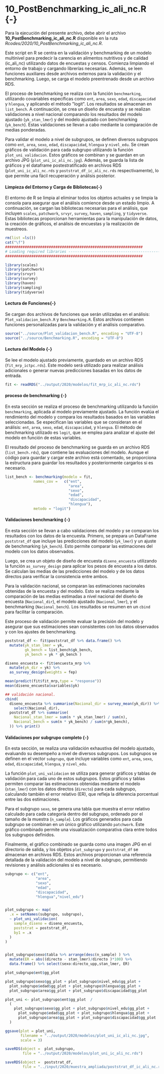 # 10_PostBenchmarking_ic_ali_nc.R {-}

Para la ejecución del presente archivo, debe abrir el archivo **10_PostBenchmarking_ic_ali_nc.R** disponible en la ruta *Rcodes/2020/10_PostBenchmarking_ic_ali_nc.R*.

Este script en R se centra en la validación y benchmarking de un modelo  multinivel para predecir la carencia en alimentos nutritivos y de calidad (ic_ali_nc) utilizando datos de encuestas y censos. Comienza limpiando el entorno de trabajo y cargando librerías necesarias. Además, se leen funciones auxiliares desde archivos externos para la validación y el benchmarking. Luego, se carga el modelo preentrenado desde un archivo RDS.

El proceso de benchmarking se realiza con la función `benchmarking`, utilizando covariables específicas como `ent`, `area`, `sexo`, `edad`, `discapacidad` y `hlengua`, y aplicando el método "logit". Los resultados se almacenan en `list_bench`. A continuación, se crea un diseño de encuesta y se realizan validaciones a nivel nacional comparando los resultados del modelo ajustado (`yk_stan_lmer`) y del modelo ajustado con benchmarking (`yk_bench`). Estas validaciones se llevan a cabo mediante la comparación de medias ponderadas.

Para validar el modelo a nivel de subgrupos, se definen diversos subgrupos como `ent`, `area`, `sexo`, `edad`, `discapacidad`, `hlengua` y `nivel_edu`. Se crean gráficos de validación para cada subgrupo utilizando la función `plot_uni_validacion`. Estos gráficos se combinan y se guardan en un archivo JPG (`plot_uni_ic_ali_nc.jpg`). Además, se guarda la lista de gráficos y el dataframe postestratificado en archivos RDS (`plot_uni_ic_ali_nc.rds` y `poststrat_df_ic_ali_nc.rds` respectivamente), lo que permite una fácil recuperación y análisis posterior.

#### Limpieza del Entorno y Carga de Bibliotecas{-}

El entorno de R se limpia al eliminar todos los objetos actuales y se limpia la consola para asegurar que el análisis comience desde un estado limpio. A continuación, se cargan las bibliotecas necesarias para el análisis, que incluyen `scales`, `patchwork`, `srvyr`, `survey`, `haven`, `sampling`, y `tidyverse`. Estas bibliotecas proporcionan herramientas para la manipulación de datos, la creación de gráficos, el análisis de encuestas y la realización de muestreos.






``` r
rm(list =ls())
cat("\f")
###############################################################
# Loading required libraries ----------------------------------------------
###############################################################

library(scales)
library(patchwork)
library(srvyr)
library(survey)
library(haven)
library(sampling)
library(tidyverse)
```

#### Lectura de Funciones{-}

Se cargan dos archivos de funciones que serán utilizadas en el análisis: `Plot_validacion_bench.R` y `Benchmarking.R`. Estos archivos contienen funciones personalizadas para la validación y el análisis comparativo.


``` r
source("../source/Plot_validacion_bench.R", encoding = "UTF-8")
source("../source/Benchmarking.R", encoding = "UTF-8")
```

#### Lectura del Modelo {-}

Se lee el modelo ajustado previamente, guardado en un archivo RDS (`fit_mrp_ictpc.rds`). Este modelo será utilizado para realizar análisis adicionales o generar nuevas predicciones basadas en los datos de entrada.


``` r
fit <- readRDS("../output/2020/modelos/fit_mrp_ic_ali_nc.rds")
```

#### proceso de benchmarking {-}


En esta sección se realiza el proceso de benchmarking utilizando la función `benchmarking`, aplicada al modelo previamente ajustado. La función evalúa el rendimiento del modelo y compara los resultados basados en las variables seleccionadas. Se especifican las variables que se consideran en el análisis: `ent`, `area`, `sexo`, `edad`, `discapacidad`, y `hlengua`. El método de benchmarking utilizado es `logit`, que se emplea para analizar el ajuste del modelo en función de estas variables.

El resultado del proceso de benchmarking se guarda en un archivo RDS (`list_bench.rds`), que contiene las evaluaciones del modelo. Aunque el código para guardar y cargar este archivo está comentado, se proporciona la estructura para guardar los resultados y posteriormente cargarlos si es necesario.


``` r
list_bench <- benchmarking(modelo = fit,
             names_cov =   c("ent",
                             "area",
                             "sexo",
                             "edad",
                             "discapacidad",
                             "hlengua"),                      
             metodo = "logit")
```

#### Validaciones benchmarking {-}

En esta sección se llevan a cabo validaciones del modelo y se comparan los resultados con los datos de la encuesta. Primero, se prepara un DataFrame `poststrat_df` que incluye las predicciones del modelo (`yk_lmer`) y un ajuste de benchmarking (`yk_bench`). Esto permite comparar las estimaciones del modelo con los datos observados.

Luego, se crea un objeto de diseño de encuesta `diseno_encuesta` utilizando la función `as_survey_design` para aplicar los pesos de encuesta a los datos. Se calculan las medias de las predicciones del modelo y de los datos directos para verificar la consistencia entre ambos.

Para la validación nacional, se comparan las estimaciones nacionales obtenidas de la encuesta y del modelo. Esto se realiza mediante la comparación de las medias estimadas a nivel nacional del diseño de encuesta (`Nacional_dir`), el modelo ajustado (`Nacional_lmer`), y el benchmarking (`Nacional_bench`). Los resultados se resumen en un `cbind` para facilitar la comparación.

Este proceso de validación permite evaluar la precisión del modelo y asegurar que sus estimaciones sean consistentes con los datos observados y con los ajustes de benchmarking.


``` r
poststrat_df <- fit$poststrat_df %>% data.frame() %>%  
  mutate(yk_stan_lmer = yk,
         gk_bench = list_bench$gk_bench,
         yk_bench = yk * gk_bench )

diseno_encuesta <- fit$encuesta_mrp %>% 
  mutate(yk_dir = yk) %>% 
  as_survey_design(weights = fep)

mean(predict(fit$fit_mrp,type = "response"))
mean(diseno_encuesta$variables$yk)

## validación nacional.
cbind(
  diseno_encuesta %>% summarise(Nacional_dir = survey_mean(yk_dir)) %>% 
    select(Nacional_dir),
  poststrat_df %>% summarise(
    Nacional_stan_lmer = sum(n * yk_stan_lmer) / sum(n),
    Nacional_bench = sum(n * yk_bench) / sum(n*gk_bench),
  )) %>% print()
```

#### Validaciones por subgrupo completo {-}


En esta sección, se realiza una validación exhaustiva del modelo ajustado, evaluando su desempeño a nivel de diversos subgrupos. Los subgrupos se definen en el vector `subgrupo`, que incluye variables como `ent`, `area`, `sexo`, `edad`, `discapacidad`, `hlengua`, y `nivel_edu`.

La función `plot_uni_validacion` se utiliza para generar gráficos y tablas de validación para cada uno de estos subgrupos. Estos gráficos y tablas permiten comparar las estimaciones obtenidas mediante el modelo (`stan_lmer`) con los datos directos (`directo`) para cada subgrupo, calculando también el error relativo (ER), que refleja la diferencia porcentual entre las dos estimaciones.

Para el subgrupo `sexo`, se genera una tabla que muestra el error relativo calculado para cada categoría dentro del subgrupo, ordenado por el tamaño de la muestra (`n_sample`). Los gráficos generados para cada subgrupo se combinan en un único gráfico utilizando `patchwork`. Este gráfico combinado permite una visualización comparativa clara entre todos los subgrupos definidos.

Finalmente, el gráfico combinado se guarda como una imagen JPG en el directorio de salida, y los objetos `plot_subgrupo` y `poststrat_df` se almacenan en archivos RDS. Estos archivos proporcionan una referencia detallada de la validación del modelo a nivel de subgrupo, permitiendo revisiones y análisis adicionales si es necesario.


``` r
subgrupo <- c("ent",
              "area",
              "sexo",
              "edad",
              "discapacidad",
              "hlengua","nivel_edu")


plot_subgrupo <- map(
  .x = setNames(subgrupo, subgrupo),
  ~ plot_uni_validacion(
    sample_diseno = diseno_encuesta,
    poststrat = poststrat_df,
    by1 = .x
  )
)


plot_subgrupo$sexo$tabla %>% arrange(desc(n_sample) ) %>%
  mutate(ER = abs((directo - stan_lmer)/directo )*100) %>%
  data.frame() %>% select(sexo:directo_upp,stan_lmer, ER)

plot_subgrupo$ent$gg_plot

plot_subgrupo$sexo$gg_plot + plot_subgrupo$nivel_edu$gg_plot +
  plot_subgrupo$edad$gg_plot + plot_subgrupo$hlengua$gg_plot +
  plot_subgrupo$area$gg_plot + plot_subgrupo$discapacidad$gg_plot  

plot_uni <- plot_subgrupo$ent$gg_plot  /
  (
    plot_subgrupo$sexo$gg_plot + plot_subgrupo$nivel_edu$gg_plot +
      plot_subgrupo$edad$gg_plot + plot_subgrupo$hlengua$gg_plot +
      plot_subgrupo$area$gg_plot + plot_subgrupo$discapacidad$gg_plot
  )

ggsave(plot = plot_uni,
       filename = "../output/2020/modelos/plot_uni_ic_ali_nc.jpg",
       scale = 3)

saveRDS(object =  plot_subgrupo,
        file = "../output/2020/modelos/plot_uni_ic_ali_nc.rds")

saveRDS(object =  poststrat_df,
        file = "../input/2020/muestra_ampliada/poststrat_df_ic_ali_nc.rds")
```

